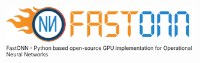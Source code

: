 <img src='logo_github.png' />
FastONN - Python based open-source GPU implementation for Operational Neural Networks
